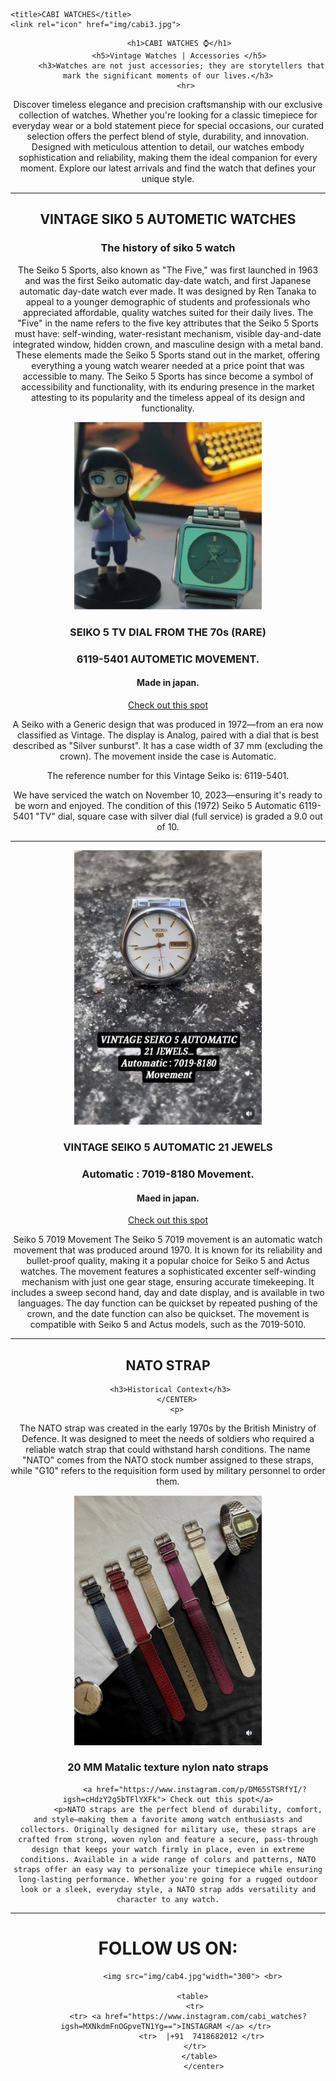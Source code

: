 <!DOCTYPE html>

<head>
  
    <title>CABI WATCHES</title>
    <link rel="icon" href="img/cabi3.jpg">
</head>
<body>
       <CENTER>

         <h1>CABI WATCHES ⌚</h1>
         <h5>Vintage Watches | Accessories </h5>
          <h3>Watches are not just accessories; they are storytellers that mark the significant moments of our lives.</h3>
            <hr>
<p>Discover timeless elegance and precision craftsmanship with our exclusive collection of watches. Whether you're looking for a classic timepiece for everyday wear or a bold statement piece for special occasions, our curated selection offers the perfect blend of style, durability, and innovation. Designed with meticulous attention to detail, our watches embody sophistication and reliability, making them the ideal companion for every moment. Explore our latest arrivals and find the watch that defines your unique style.

</p>
<hr>
       <h2> VINTAGE SIKO 5 AUTOMETIC WATCHES</h2>
       <h3>The history of siko 5 watch</h3>
       <p>
The Seiko 5 Sports, also known as "The Five," was first launched in 1963 and was the first Seiko automatic day-date watch, and first Japanese automatic day-date watch ever made. It was designed by Ren Tanaka to appeal to a younger demographic of students and professionals who appreciated affordable, quality watches suited for their daily lives. The "Five" in the name refers to the five key attributes that the Seiko 5 Sports must have: self-winding, water-resistant mechanism, visible day-and-date integrated window, hidden crown, and masculine design with a metal band. These elements made the Seiko 5 Sports stand out in the market, offering everything a young watch wearer needed at a price point that was accessible to many. The Seiko 5 Sports has since become a symbol of accessibility and functionality, with its enduring presence in the market attesting to its popularity and the timeless appeal of its design and functionality.</p>
<img src="img/cabi2.jpg" width="300">
      <h3>SEIKO 5 TV DIAL FROM THE 70s (RARE)</h3>
<h3>6119-5401 AUTOMETIC MOVEMENT.</h3>
<h4>Made in japan.</h4>
<a href="https://www.instagram.com/p/DEnXyeUTgMR/?igsh=MTA1bmxzczFycXJ5MQ==
">Check out this spot</a>

<p>A Seiko with a Generic design that was produced in 1972—from an era now classified as Vintage. The display is Analog, paired with a dial that is best described as "Silver sunburst". It has a case width of 37 mm (excluding the crown). The movement inside the case is Automatic.

The reference number for this Vintage Seiko is: 6119-5401.

We have serviced the watch on November 10, 2023—ensuring it's ready to be worn and enjoyed. The condition of this (1972) Seiko 5 Automatic 6119-5401 "TV" dial, square case with silver dial (full service) is graded a 9.0 out of 10.</p>


<hr>

<img src="img/cabi1.jpg" width="300">
<h3>VINTAGE SEIKO 5 AUTOMATIC 21 JEWELS</h3>
<h3>Automatic : 7019-8180 Movement.</h3>
<h4>Maed in japan.</h4>

<a href="
https://www.instagram.com/reel/DFLVYTZzuFq/?igsh=MTNoZmRlcWZxYWgzcw==
">Check out this spot</a>




<p>

Seiko 5 7019 Movement
The Seiko 5 7019 movement is an automatic watch movement that was produced around 1970. It is known for its reliability and bullet-proof quality, making it a popular choice for Seiko 5 and Actus watches. The movement features a sophisticated excenter self-winding mechanism with just one gear stage, ensuring accurate timekeeping. It includes a sweep second hand, day and date display, and is available in two languages. The day function can be quickset by repeated pushing of the crown, and the date function can also be quickset. The movement is compatible with Seiko 5 and Actus models, such as the 7019-5010. 

</p>



<hr>
<h2>NATO STRAP</h2>







     <h3>Historical Context</h3>
        </CENTER>
        <p>
The NATO strap was created in the early 1970s by the British Ministry of Defence. It was designed to meet the needs of soldiers who required a reliable watch strap that could withstand harsh conditions. The name "NATO" comes from the NATO stock number assigned to these straps, while "G10" refers to the requisition form used by military personnel to order them.</p>
          <center>
             <img src="img/cabi.jpg" width="300">
            <h3>20 MM Matalic texture nylon nato straps </h3>
        
             
                <a href="https://www.instagram.com/p/DM65STSRfYI/?igsh=cHdzY2g5bTFlYXFk"> Check out this spot</a>
             <p>NATO straps are the perfect blend of durability, comfort, and style—making them a favorite among watch enthusiasts and collectors. Originally designed for military use, these straps are crafted from strong, woven nylon and feature a secure, pass-through design that keeps your watch firmly in place, even in extreme conditions. Available in a wide range of colors and patterns, NATO straps offer an easy way to personalize your timepiece while ensuring long-lasting performance. Whether you're going for a rugged outdoor look or a sleek, everyday style, a NATO strap adds versatility and character to any watch.

</p>
              </center>
<hr>
               <center>
<H1>FOLLOW US ON:</H1>
                 
               <img src="img/cab4.jpg"width="300"> <br>
               
               <table>
                <tr>
             <tr> <a href="https://www.instagram.com/cabi_watches?igsh=MXNkdmFnOGpveTN1Yg==">INSTAGRAM </a> </tr> 
                   <tr>  |+91  7418682012 </tr>
                </tr>
                  </table>
                    </center>
</body>


</html>
